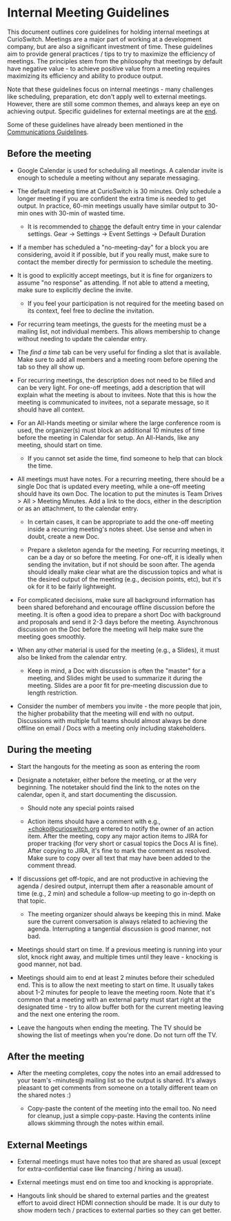 # Internal Meeting Guidelines

This document outlines core guidelines for holding internal meetings at CurioSwitch. Meetings are a 
major part of working at a development company, but are also a significant investment of time. These 
guidelines aim to provide general practices / tips to try to maximize the efficiency of meetings. 
The principles stem from the philosophy that meetings by default have negative value - to achieve 
positive value from a meeting requires maximizing its efficiency and ability to produce output.

Note that these guidelines focus on internal meetings - many challenges like scheduling, 
preparation, etc don't apply well to external meetings. However, there are still some common themes, 
and always keep an eye on achieving output. Specific guidelines for external meetings are at the
[end](#external-meetings).

Some of these guidelines have already been mentioned in the 
[Communications Guidelines](../communication#meetings).

## Before the meeting

* Google Calendar is used for scheduling all meetings. A calendar invite is enough to schedule a 
meeting without any separate messaging.

* The default meeting time at CurioSwitch is 30 minutes. Only schedule a longer meeting if you are 
confident the extra time is needed to get output. In practice, 60-min meetings usually have similar 
output to 30-min ones with 30-min of wasted time.

    * It is recommended to [change](https://www.google.com/url?q=http://blogmines.com/blog/change-the-defaut-meeting-length-in-google-calendar/&sa=D&ust=1530693147229000&usg=AFQjCNFPo93MAmdW6Jsaabbb7wcWSlqoAA) the default entry time in your calendar settings. Gear -> Settings -> Event Settings -> Default Duration

* If a member has scheduled a "no-meeting-day" for a block you are considering, avoid it if 
possible, but if you really must, make sure to contact the member directly for permission to 
schedule the meeting.

* It is good to explicitly accept meetings, but it is fine for organizers to assume "no response" as 
attending. If not able to attend a meeting, make sure to explicitly decline the invite.

    * If you feel your participation is not required for the meeting based on its context, feel free 
    to decline the invitation.

* For recurring team meetings, the guests for the meeting must be a mailing list, not individual 
members. This allows membership to change without needing to update the calendar entry.

* The *find a time* tab can be very useful for finding a slot that is available. Make sure to add 
all members and a meeting room before opening the tab so they all show up.

* For recurring meetings, the description does not need to be filled and can be very light. For 
one-off meetings, add a description that will explain what the meeting is about to invitees. Note 
that this is how the meeting is communicated to invitees, not a separate message, so it should have 
all context.

* For an All-Hands meeting or similar where the large conference room is used, the organizer(s) must 
block an additional 10 minutes of time before the meeting in Calendar for setup. An All-Hands, like 
any meeting, should start on time.

    * If you cannot set aside the time, find someone to help that can block the time.

* All meetings must have notes. For a recurring meeting, there should be a single Doc that is 
updated every meeting, while a one-off meeting should have its own Doc. The location to put the
minutes is Team Drives > All > Meeting Minutes. Add a link to the docs, either in the description or 
as an attachment, to the calendar entry.

    * In certain cases, it can be appropriate to add the one-off meeting inside a recurring 
    meeting's notes sheet. Use sense and when in doubt, create a new Doc.

    * Prepare a skeleton agenda for the meeting. For recurring meetings, it can be a day or so 
    before the meeting. For one-off, it is ideally when sending the invitation, but if not should be 
    soon after. The agenda should ideally make clear what are the discussion topics and what is the 
    desired output of the meeting (e.g., decision points, etc), but it's ok for it to be fairly 
    lightweight.

* For complicated decisions, make sure all background information has been shared beforehand and 
encourage offline discussion before the meeting. It is often a good idea to prepare a short Doc with 
background and proposals and send it 2-3 days before the meeting. Asynchronous discussion on the Doc 
before the meeting will help make sure the meeting goes smoothly.

* When any other material is used for the meeting (e.g., a Slides), it must also be linked from the 
calendar entry.

    * Keep in mind, a Doc with discussion is often the "master" for a meeting, and Slides might be 
    used to summarize it during the meeting. Slides are a poor fit for pre-meeting discussion due to 
    length restriction.

* Consider the number of members you invite - the more people that join, the higher probability that 
the meeting will end with no output. Discussions with multiple full teams should almost always be 
done offline on email / Docs with a meeting only including stakeholders.

## During the meeting

* Start the hangouts for the meeting as soon as entering the room

* Designate a notetaker, either before the meeting, or at the very beginning. The notetaker should 
find the link to the notes on the calendar, open it, and start documenting the discussion.

    * Should note any special points raised

    * Action items should have a comment with e.g., +choko@curioswitch.org entered to notify the 
    owner of an action item. After the meeting, copy any major action items to JIRA for proper 
    tracking (for very short or casual topics the Docs AI is fine). After copying to JIRA, it's fine 
    to mark the comment as resolved. Make sure to copy over all text that may have been added to the 
    comment thread.

* If discussions get off-topic, and are not productive in achieving the agenda / desired output, 
interrupt them after a reasonable amount of time (e.g., 2 min) and schedule a follow-up meeting to 
go in-depth on that topic.

    * The meeting organizer should always be keeping this in mind. Make sure the current 
    conversation is always related to achieving the agenda. Interrupting a tangential discussion is 
    good manner, not bad.

* Meetings should start on time. If a previous meeting is running into your slot, knock right away, 
and multiple times until they leave - knocking is good manner, not bad.

* Meetings should aim to end at least 2 minutes before their scheduled end. This is to allow the 
next meeting to start on time. It usually takes about 1-2 minutes for people to leave the meeting 
room. Note that it's common that a meeting with an external party must start right at the designated 
time - try to allow buffer both for the current meeting leaving and the next one entering the room.

* Leave the hangouts when ending the meeting. The TV should be showing the list of meetings when 
you're done. Do not turn off the TV.

## After the meeting

* After the meeting completes, copy the notes into an email addressed to your team's -minutes@ 
mailing list so the output is shared. It's always pleasant to get comments from someone on a totally 
different team on the shared notes :)

    * Copy-paste the content of the meeting into the email too. No need for cleanup, just a simple 
    copy-paste. Having the contents inline allows skimming through the notes within email.

## External Meetings

* External meetings must have notes too that are shared as usual (except for extra-confidential case 
like financing / hiring as usual).

* External meetings must end on time too and knocking is appropriate.

* Hangouts link should be shared to external parties and the greatest effort to avoid direct HDMI 
connection should be made. It is our duty to show modern tech / practices to external parties so 
they can get better.
